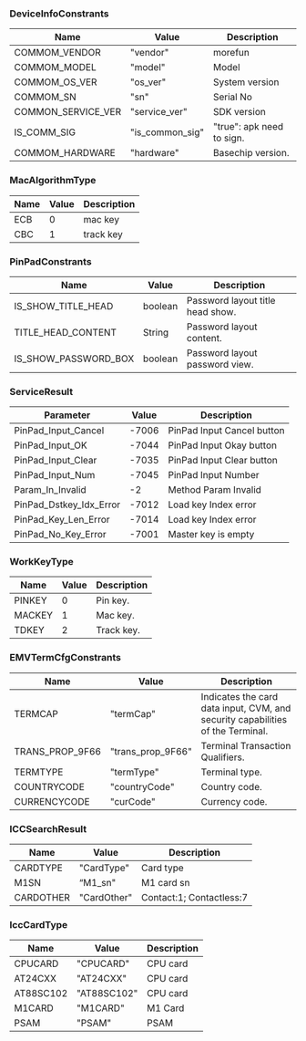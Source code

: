 
### DeviceInfoConstrants

| Name               | Value           | Description               |
| ------------------ | --------------- | ------------------------- |
| COMMOM_VENDOR      | "vendor"        | morefun                   |
| COMMOM_MODEL       | "model"         | Model                     |
| COMMOM_OS_VER      | "os_ver"        | System version            |
| COMMOM_SN          | "sn"            | Serial No                 |
| COMMON_SERVICE_VER | "service_ver"   | SDK  version              |
| IS_COMM_SIG        | "is_common_sig" | "true": apk need to sign. |
| COMMOM_HARDWARE    | "hardware"      | Basechip version.         |


### MacAlgorithmType

| Name | Value | Description |
| ---- | ----- | ----------- |
| ECB  | 0     | mac key     |
| CBC  | 1     | track key   |



### PinPadConstrants

| Name                 | Value   | Description                      |
| -------------------- | ------- | -------------------------------- |
| IS_SHOW_TITLE_HEAD   | boolean | Password layout title head show. |
| TITLE_HEAD_CONTENT   | String  | Password layout content.         |
| IS_SHOW_PASSWORD_BOX | boolean | Password layout password view.   |


### ServiceResult

| Parameter           | Value | Description                |
| ------------------- | ----- | -------------------------- |
| PinPad_Input_Cancel | -7006 | PinPad Input Cancel button |
| PinPad_Input_OK     | -7044 | PinPad Input Okay button   |
| PinPad_Input_Clear  | -7035 | PinPad Input Clear button  |
| PinPad_Input_Num    | -7045 | PinPad Input Number        |
| Param_In_Invalid    | -2 | Method Param Invalid        |
| PinPad_Dstkey_Idx_Error    | -7012 | Load key Index error     |
| PinPad_Key_Len_Error    | -7014 | Load key Index error        |
| PinPad_No_Key_Error    | -7001 | Master key is empty         |


### WorkKeyType

| Name   | Value | Description |
| ------ | ----- | ----------- |
| PINKEY | 0     | Pin key.    |
| MACKEY | 1     | Mac key.    |
| TDKEY  | 2     | Track key.  |

### EMVTermCfgConstrants

| Name            | Value             | Description                                                  |
| --------------- | ----------------- | ------------------------------------------------------------ |
| TERMCAP         | "termCap"         | Indicates the card data input, CVM, and security capabilities of the Terminal. |
| TRANS_PROP_9F66 | "trans_prop_9F66" | Terminal Transaction Qualifiers.                             |
| TERMTYPE        | "termType"        | Terminal type.                                               |
| COUNTRYCODE     | "countryCode"     | Country code.                                                |
| CURRENCYCODE    | "curCode"         | Currency code.                                               |



### ICCSearchResult

| Name      | Value       | Description              |
| --------- | ----------- | ------------------------ |
| CARDTYPE  | "CardType"  | Card type                |
| M1SN      | “M1_sn"     | M1 card sn               |
| CARDOTHER | "CardOther" | Contact:1; Contactless:7 |

### IccCardType

| Name      | Value       | Description |
| --------- | ----------- | ----------- |
| CPUCARD   | "CPUCARD"   | CPU card    |
| AT24CXX   | "AT24CXX"   | CPU card    |
| AT88SC102 | "AT88SC102" | CPU card    |
| M1CARD    | "M1CARD"    | M1 Card     |
| PSAM      | "PSAM"      | PSAM        |

